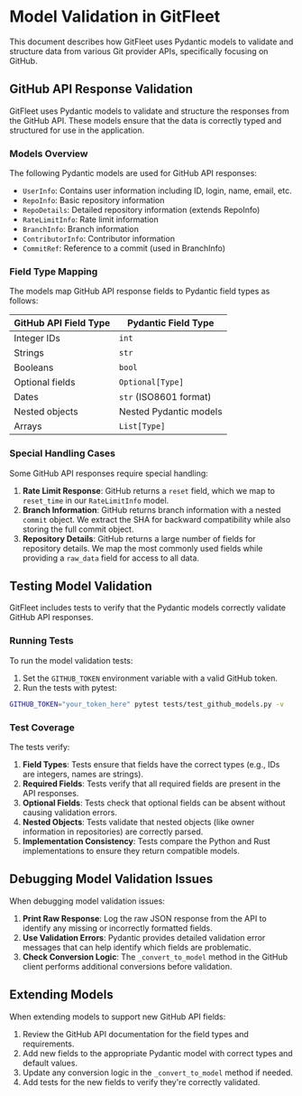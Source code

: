 # Model Validation in GitFleet

This document describes how GitFleet uses Pydantic models to validate and structure data from various Git provider APIs, specifically focusing on GitHub.

## GitHub API Response Validation

GitFleet uses Pydantic models to validate and structure the responses from the GitHub API. These models ensure that the data is correctly typed and structured for use in the application.

### Models Overview

The following Pydantic models are used for GitHub API responses:

- `UserInfo`: Contains user information including ID, login, name, email, etc.
- `RepoInfo`: Basic repository information
- `RepoDetails`: Detailed repository information (extends RepoInfo)
- `RateLimitInfo`: Rate limit information
- `BranchInfo`: Branch information 
- `ContributorInfo`: Contributor information
- `CommitRef`: Reference to a commit (used in BranchInfo)

### Field Type Mapping

The models map GitHub API response fields to Pydantic field types as follows:

| GitHub API Field Type | Pydantic Field Type |
|-----------------------|---------------------|
| Integer IDs | `int` |
| Strings | `str` |
| Booleans | `bool` |
| Optional fields | `Optional[Type]` |
| Dates | `str` (ISO8601 format) |
| Nested objects | Nested Pydantic models |
| Arrays | `List[Type]` |

### Special Handling Cases

Some GitHub API responses require special handling:

1. **Rate Limit Response**: GitHub returns a `reset` field, which we map to `reset_time` in our `RateLimitInfo` model.
2. **Branch Information**: GitHub returns branch information with a nested `commit` object. We extract the SHA for backward compatibility while also storing the full commit object.
3. **Repository Details**: GitHub returns a large number of fields for repository details. We map the most commonly used fields while providing a `raw_data` field for access to all data.

## Testing Model Validation

GitFleet includes tests to verify that the Pydantic models correctly validate GitHub API responses.

### Running Tests

To run the model validation tests:

1. Set the `GITHUB_TOKEN` environment variable with a valid GitHub token.
2. Run the tests with pytest:

```bash
GITHUB_TOKEN="your_token_here" pytest tests/test_github_models.py -v
```

### Test Coverage

The tests verify:

1. **Field Types**: Tests ensure that fields have the correct types (e.g., IDs are integers, names are strings).
2. **Required Fields**: Tests verify that all required fields are present in the API responses.
3. **Optional Fields**: Tests check that optional fields can be absent without causing validation errors.
4. **Nested Objects**: Tests validate that nested objects (like owner information in repositories) are correctly parsed.
5. **Implementation Consistency**: Tests compare the Python and Rust implementations to ensure they return compatible models.

## Debugging Model Validation Issues

When debugging model validation issues:

1. **Print Raw Response**: Log the raw JSON response from the API to identify any missing or incorrectly formatted fields.
2. **Use Validation Errors**: Pydantic provides detailed validation error messages that can help identify which fields are problematic.
3. **Check Conversion Logic**: The `_convert_to_model` method in the GitHub client performs additional conversions before validation.

## Extending Models

When extending models to support new GitHub API fields:

1. Review the GitHub API documentation for the field types and requirements.
2. Add new fields to the appropriate Pydantic model with correct types and default values.
3. Update any conversion logic in the `_convert_to_model` method if needed.
4. Add tests for the new fields to verify they're correctly validated.